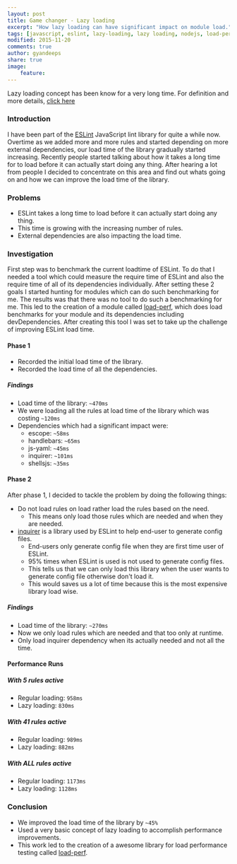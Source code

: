 ```yaml
---
layout: post
title: Game changer - Lazy loading
excerpt: "How lazy loading can have significant impact on module load."
tags: [javascript, eslint, lazy-loading, lazy loading, nodejs, load-perf]
modified: 2015-11-20
comments: true
author: gyandeeps
share: true
image:
    feature:
---
```


Lazy loading concept has been know for a very long time. For definition and more details, [click here](https://en.wikipedia.org/wiki/Lazy_loading)


### Introduction

I have been part of the [ESLint](http://eslint.org/) JavaScript lint library for quite a while now. Overtime as we added more and more rules and started depending on more external dependencies, our load time of the library gradually started increasing. Recently people started talking about how it takes a long time for to load before it can actually start doing any thing. After hearing a lot from people I decided to concentrate on this area and find out whats going on and how we can improve the load time of the library.

### Problems

* ESLint takes a long time to load before it can actually start doing any thing.
* This time is growing with the increasing number of rules.
* External dependencies are also impacting the load time.

### Investigation

First step was to benchmark the current loadtime of ESLint. To do that I needed a tool which could measure the require time of ESLint and also the require time of all of its dependencies individually. After setting these 2 goals I started hunting for modules which can do such benchmarking for me. The results was that there was no tool to do such a benchmarking for me.
This led to the creation of a module called [load-perf](https://www.npmjs.com/package/load-perf), which does load benchmarks for your module and its dependencies including devDependencies. After creating this tool I was set to take up the challenge of improving ESLint load time.

#### Phase 1

* Recorded the initial load time of the library.
* Recorded the load time of all the dependencies.

##### Findings

* Load time of the library: `~470ms`
* We were loading all the rules at load time of the library which was costing `~120ms`
* Dependencies which had a significant impact were:
    * escope: `~58ms`
    * handlebars: `~65ms`
    * js-yaml: `~45ms`
    * inquirer: `~101ms`
    * shellsjs: `~35ms`

#### Phase 2

After phase 1, I decided to tackle the problem by doing the following things:

* Do not load rules on load rather load the rules based on the need.
    * This means only load those rules which are needed and when they are needed.
* [inquirer](https://www.npmjs.com/package/inquirer) is a library used by ESLint to help end-user to generate config files.
    * End-users only generate config file when they are first time user of ESLint.
    * 95% times when ESLint is used is not used to generate config files.
    * This tells us that we can only load this library when the user wants to generate config file otherwise don't load it.
    * This would saves us a lot of time because this is the most expensive library load wise.

##### Findings

* Load time of the library: ``~270ms``
* Now we only load rules which are needed and that too only at runtime.
* Only load inquirer dependency when its actually needed and not all the time.

#### Performance Runs

##### With 5 rules active

* Regular loading: `958ms`
* Lazy loading: `830ms`

##### With 41 rules active

* Regular loading: `989ms`
* Lazy loading: `882ms`

##### With ALL rules active

* Regular loading: `1173ms`
* Lazy loading: `1128ms`

### Conclusion

* We improved the load time of the library by `~45%`
* Used a very basic concept of lazy loading to accomplish performance improvements.
* This work led to the creation of a awesome library for load performance testing called [load-perf](https://www.npmjs.com/package/load-perf).


